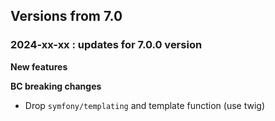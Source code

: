 Versions from 7.0
-----------------

### 2024-xx-xx : updates for 7.0.0 version

**New features**

**BC breaking changes**

- Drop `symfony/templating` and template function (use twig)
